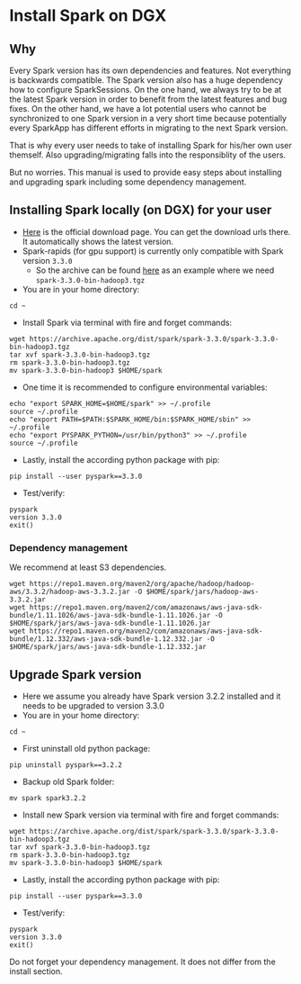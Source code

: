 # Install Spark on DGX

## Why

Every Spark version has its own dependencies and features. Not everything is backwards compatible. The Spark version also has a huge dependency how to configure SparkSessions. On the one hand, we always try to be at the latest Spark version in order to benefit from the latest features and bug fixes. On the other hand, we have a lot potential users who cannot be synchronized to one Spark version in a very short time because potentially every SparkApp has different efforts in migrating to the next Spark version.

That is why every user needs to take of installing Spark for his/her own user themself. Also upgrading/migrating falls into the responsiblity of the users.

But no worries. This manual is used to provide easy steps about installing and upgrading spark including some dependency management.

## Installing Spark locally (on DGX) for your user

- [Here](https://spark.apache.org/downloads.html) is the official download page. You can get the download urls there. It automatically shows the latest version.
- Spark-rapids (for gpu support) is currently only compatible with Spark version `3.3.0` 
    - So the archive can be found [here](https://archive.apache.org/dist/spark/spark-3.3.0/) as an example where we need `spark-3.3.0-bin-hadoop3.tgz`
- You are in your home directory:
```
cd ~
```
- Install Spark via terminal with fire and forget commands:
```
wget https://archive.apache.org/dist/spark/spark-3.3.0/spark-3.3.0-bin-hadoop3.tgz
tar xvf spark-3.3.0-bin-hadoop3.tgz
rm spark-3.3.0-bin-hadoop3.tgz
mv spark-3.3.0-bin-hadoop3 $HOME/spark
```
- One time it is recommended to configure environmental variables:
```
echo "export SPARK_HOME=$HOME/spark" >> ~/.profile
source ~/.profile
echo "export PATH=$PATH:$SPARK_HOME/bin:$SPARK_HOME/sbin" >> ~/.profile
echo "export PYSPARK_PYTHON=/usr/bin/python3" >> ~/.profile
source ~/.profile
```
- Lastly, install the according python package with pip:
```
pip install --user pyspark==3.3.0
```
- Test/verify:
```
pyspark
version 3.3.0
exit()
```

### Dependency management

We recommend at least S3 dependencies.
```
wget https://repo1.maven.org/maven2/org/apache/hadoop/hadoop-aws/3.3.2/hadoop-aws-3.3.2.jar -O $HOME/spark/jars/hadoop-aws-3.3.2.jar
wget https://repo1.maven.org/maven2/com/amazonaws/aws-java-sdk-bundle/1.11.1026/aws-java-sdk-bundle-1.11.1026.jar -O $HOME/spark/jars/aws-java-sdk-bundle-1.11.1026.jar
wget https://repo1.maven.org/maven2/com/amazonaws/aws-java-sdk-bundle/1.12.332/aws-java-sdk-bundle-1.12.332.jar -O $HOME/spark/jars/aws-java-sdk-bundle-1.12.332.jar 
```

## Upgrade Spark version

- Here we assume you already have Spark version 3.2.2 installed and it needs to be upgraded to version 3.3.0
- You are in your home directory:
```
cd ~
```
- First uninstall old python package:
```
pip uninstall pyspark==3.2.2
```
- Backup old Spark folder:
```
mv spark spark3.2.2
```
- Install new Spark version via terminal with fire and forget commands:
```
wget https://archive.apache.org/dist/spark/spark-3.3.0/spark-3.3.0-bin-hadoop3.tgz
tar xvf spark-3.3.0-bin-hadoop3.tgz
rm spark-3.3.0-bin-hadoop3.tgz
mv spark-3.3.0-bin-hadoop3 $HOME/spark
```
- Lastly, install the according python package with pip:
```
pip install --user pyspark==3.3.0
```
- Test/verify:
```
pyspark
version 3.3.0
exit()
```

Do not forget your dependency management. It does not differ from the install section.
